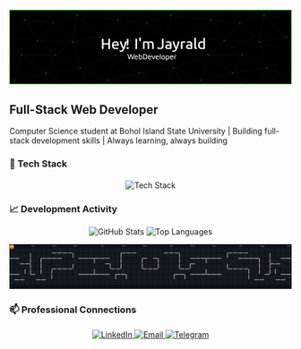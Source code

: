 ![Header Image](./github-header-image.png)

## Full-Stack Web Developer

Computer Science student at Bohol Island State University | Building full-stack development skills | Always learning, always building

### 🚀 Tech Stack

<div align="center" style="margin: 20px 0;">
  <img src="https://skillicons.dev/icons?i=html,css,react,laravel,ts,nodejs,tailwind,bootstrap,js,mysql" alt="Tech Stack" height="40" />
</div>

### 📈 Development Activity

<div align="center">
  <img src="https://github-readme-stats.vercel.app/api?username=jayraldbernales&show_icons=true&theme=dark&hide_border=true&count_private=true" height="165" alt="GitHub Stats" />
  <img src="https://github-readme-stats.vercel.app/api/top-langs?username=jayraldbernales&layout=compact&theme=dark&hide_border=true" height="165" alt="Top Languages" />
</div>

![Contribution Graph](https://raw.githubusercontent.com/jayraldbernales/jayraldbernales/output/pacman-contribution-graph-dark.svg)

### 📫 Professional Connections

<div align="center" style="margin-top: 20px;">
  <a href="https://www.linkedin.com/in/jayrald-bernales-19a8bb346/" target="_blank">
    <img src="https://img.shields.io/badge/LinkedIn-0077B5?style=for-the-badge&logo=linkedin&logoColor=white" height="28" alt="LinkedIn" />
  </a>
  <a href="mailto:bernalesj28@gmail.com" target="_blank">
    <img src="https://img.shields.io/badge/Gmail-D14836?style=for-the-badge&logo=gmail&logoColor=white" height="28" alt="Email" />
  </a>
  <a href="https://t.me/JayraldBernales" target="_blank">
    <img src="https://img.shields.io/badge/Telegram-2CA5E0?style=for-the-badge&logo=telegram&logoColor=white" height="28" alt="Telegram" />
  </a>
</div>
